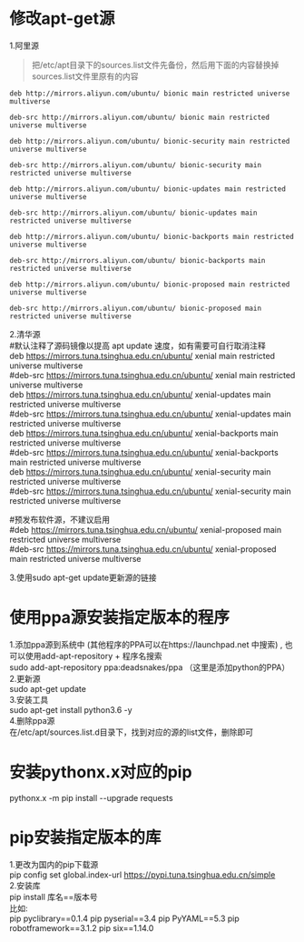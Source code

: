 # 修改apt-get源  
1.阿里源  
>把/etc/apt目录下的sources.list文件先备份，然后用下面的内容替换掉sources.list文件里原有的内容
```
deb http://mirrors.aliyun.com/ubuntu/ bionic main restricted universe multiverse

deb-src http://mirrors.aliyun.com/ubuntu/ bionic main restricted universe multiverse

deb http://mirrors.aliyun.com/ubuntu/ bionic-security main restricted universe multiverse

deb-src http://mirrors.aliyun.com/ubuntu/ bionic-security main restricted universe multiverse

deb http://mirrors.aliyun.com/ubuntu/ bionic-updates main restricted universe multiverse

deb-src http://mirrors.aliyun.com/ubuntu/ bionic-updates main restricted universe multiverse

deb http://mirrors.aliyun.com/ubuntu/ bionic-backports main restricted universe multiverse

deb-src http://mirrors.aliyun.com/ubuntu/ bionic-backports main restricted universe multiverse

deb http://mirrors.aliyun.com/ubuntu/ bionic-proposed main restricted universe multiverse

deb-src http://mirrors.aliyun.com/ubuntu/ bionic-proposed main restricted universe multiverse
```
2.清华源  
#默认注释了源码镜像以提高 apt update 速度，如有需要可自行取消注释  
deb https://mirrors.tuna.tsinghua.edu.cn/ubuntu/ xenial main restricted universe multiverse  
#deb-src https://mirrors.tuna.tsinghua.edu.cn/ubuntu/ xenial main restricted universe multiverse  
deb https://mirrors.tuna.tsinghua.edu.cn/ubuntu/ xenial-updates main restricted universe multiverse  
#deb-src https://mirrors.tuna.tsinghua.edu.cn/ubuntu/ xenial-updates main restricted universe multiverse  
deb https://mirrors.tuna.tsinghua.edu.cn/ubuntu/ xenial-backports main restricted universe multiverse  
#deb-src https://mirrors.tuna.tsinghua.edu.cn/ubuntu/ xenial-backports main restricted universe multiverse  
deb https://mirrors.tuna.tsinghua.edu.cn/ubuntu/ xenial-security main restricted universe multiverse  
#deb-src https://mirrors.tuna.tsinghua.edu.cn/ubuntu/ xenial-security main restricted universe multiverse  

#预发布软件源，不建议启用  
#deb https://mirrors.tuna.tsinghua.edu.cn/ubuntu/ xenial-proposed main restricted universe multiverse  
#deb-src https://mirrors.tuna.tsinghua.edu.cn/ubuntu/ xenial-proposed main restricted universe multiverse  

3.使用sudo apt-get update更新源的链接  

# 使用ppa源安装指定版本的程序  
1.添加ppa源到系统中  (其他程序的PPA可以在https://launchpad.net 中搜索) , 也可以使用add-apt-repository + 程序名搜索  
sudo add-apt-repository ppa:deadsnakes/ppa     （这里是添加python的PPA）  
2.更新源  
sudo apt-get update  
3.安装工具  
sudo apt-get install python3.6 -y  
4.删除ppa源  
在/etc/apt/sources.list.d目录下，找到对应的源的list文件，删除即可  


# 安装pythonx.x对应的pip  
pythonx.x -m pip install --upgrade requests  

# pip安装指定版本的库 
1.更改为国内的pip下载源  
pip config set global.index-url https://pypi.tuna.tsinghua.edu.cn/simple  
2.安装库  
pip install 库名==版本号  
比如:  
pip pyclibrary==0.1.4
pip pyserial==3.4
pip PyYAML==5.3
pip robotframework==3.1.2
pip six==1.14.0

